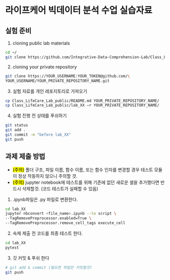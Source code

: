 # 라이프케어 빅데이터 분석 수업 실습자료

## 실험 준비

1. cloning public lab materials
```bash
cd ~/
git clone https://github.com/Integrative-Data-Comprehension-Lab/Class_LifeCare_Lab_public.git

```

2. cloning your private repository
```bash
git clone https://YOUR_USERNAME:YOUR_TOKEN@github.com/\
YOUR_USERNAME/YOUR_PRIVATE_REPOSITORY_NAME.git
```

3. 실험 자료를 개인 레포지토리로 가져오기
```bash
cp Class_LifeCare_Lab_public/README.md YOUR_PRIVATE_REPOSITORY_NAME/
cp Class_LifeCare_Lab_public/lab_XX –r YOUR_PRIVATE_REPOSITORY_NAME/
```

4. 실험 진행 전 상태를 푸쉬하기
```bash
git status
git add .
git commit -m "before lab_XX"
git push
```

## 과제 제출 방법
 - <mark>(주의)</mark> 폴더 구조, 파일 이름, 함수 이름, 또는 함수 인자를 변경할 경우 테스트 모듈이 정상 작동하지 않으니 주의할 것.
 - <mark>(주의)</mark> jupyter notebook에 테스트를 위해 기존에 없던 새로운 셀을 추가했다면 반드시 삭제할것. (코드 테스트가 실패할 수 있음)
 
1. .ipynb파일은 .py 파일로 변환한다.
``` bash
cd lab_XX
jupyter nbconvert <file_name>.ipynb --to script \
--TagRemovePreprocessor.enabled=True \
--TagRemovePreprocessor.remove_cell_tags execute_cell
```

2. 숙제 제출 전 코드를 최종 테스트 한다.
```bash
cd lab_XX
pytest
```

3. 깃 커밋 & 푸쉬 한다
```bash
# git add & commit (필요한 파일만 커밋할것)
git push
```